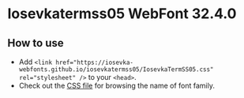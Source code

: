 # Iosevkatermss05 WebFont 32.4.0

## How to use

- Add `<link href="https://iosevka-webfonts.github.io/iosevkatermss05/IosevkaTermSS05.css" rel="stylesheet" />` to your `<head>`.
- Check out the [CSS file](./IosevkaTermSS05.css) for browsing the name of font family.
